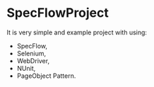 # SpecFlowProject

It is very simple and example project with using:
- SpecFlow,
- Selenium,
- WebDriver,
- NUnit,
- PageObject Pattern.
